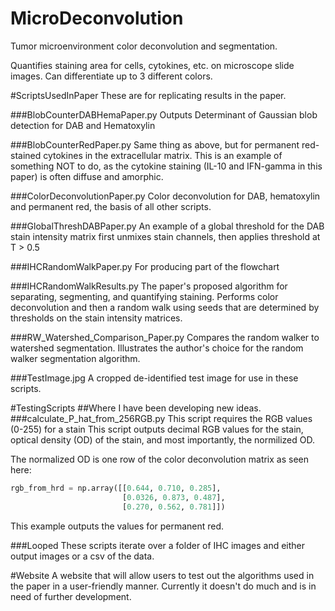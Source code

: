 # MicroDeconvolution

Tumor microenvironment color deconvolution and segmentation.

Quantifies staining area for cells, cytokines, etc. on microscope slide images.
Can differentiate up to 3 different colors.

#ScriptsUsedInPaper
These are for replicating results in the paper.

###BlobCounterDABHemaPaper.py 
Outputs Determinant of Gaussian blob detection for DAB and Hematoxylin

###BlobCounterRedPaper.py
Same thing as above, but for permanent red-stained cytokines in the extracellular matrix.
This is an example of something NOT to do, as the cytokine staining (IL-10 and IFN-gamma in this paper)
is often diffuse and amorphic.

###ColorDeconvolutionPaper.py
Color deconvolution for DAB, hematoxylin and permanent red, the basis of all other scripts.

###GlobalThreshDABPaper.py
An example of a global threshold for the DAB stain intensity matrix
first unmixes stain channels, then applies threshold at T > 0.5

###IHCRandomWalkPaper.py
For producing part of the flowchart

###IHCRandomWalkResults.py
The paper's proposed algorithm for separating, segmenting, and quantifying staining.
Performs color deconvolution and then a random walk using seeds that are
determined by thresholds on the stain intensity matrices.

###RW_Watershed_Comparison_Paper.py
Compares the random walker to watershed segmentation. Illustrates the author's choice
for the random walker segmentation algorithm.

###TestImage.jpg
A cropped de-identified test image for use in these scripts.


#TestingScripts
##Where I have been developing new ideas.
###calculate_P_hat_from_256RGB.py
This script requires the RGB values (0-255) for a stain
This script outputs decimal RGB values for the stain,
optical density (OD) of the stain,
and most importantly, the normilized OD.

The normalized OD is one row of the color deconvolution matrix as seen here:

```python
rgb_from_hrd = np.array([[0.644, 0.710, 0.285],
                         [0.0326, 0.873, 0.487],
                         [0.270, 0.562, 0.781]])
```

This example outputs the values for permanent red.


###Looped
These scripts iterate over a folder of IHC images and either output images or a csv of the data.


#Website
A website that will allow users to test out the algorithms used in the 
paper in a user-friendly manner. Currently it doesn't do much and is in 
need of further development.
